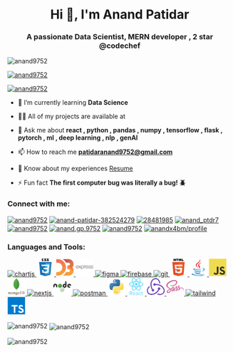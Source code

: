 <h1 align="center">Hi 👋, I'm Anand Patidar</h1>
<h3 align="center">A passionate Data Scientist, MERN developer , 2 star @codechef</h3>

<p align="left"> <img src="https://komarev.com/ghpvc/?username=anand9752&label=Profile%20views&color=0e75b6&style=flat" alt="anand9752" /> </p>

<p align="left"> <a href="https://github.com/ryo-ma/github-profile-trophy"><img src="https://github-profile-trophy.vercel.app/?username=anand9752" alt="anand9752" /></a> </p>

<p align="left"> <a href="https://twitter.com/anand9752" target="blank"><img src="https://img.shields.io/twitter/follow/anand9752?logo=twitter&style=for-the-badge" alt="anand9752" /></a> </p>

- 🌱 I’m currently learning **Data Science**

- 👨‍💻 All of my projects are available at []()

- 💬 Ask me about **react , python , pandas , numpy , tensorflow , flask , pytorch , ml , deep learning , nlp , genAI**

- 📫 How to reach me **patidaranand9752@gmail.com**

- 📄 Know about my experiences [Resume](https://drive.google.com/file/d/1n2KZdFtADUxazNs_1gkfs2zSW-HrpY8w/view)

- ⚡ Fun fact **The first computer bug was literally a bug! 🪲**

<h3 align="left">Connect with me:</h3>
<p align="left">
<a href="https://twitter.com/anand9752" target="blank"><img align="center" src="https://raw.githubusercontent.com/rahuldkjain/github-profile-readme-generator/master/src/images/icons/Social/twitter.svg" alt="anand9752" height="30" width="40" /></a>
<a href="https://linkedin.com/in/anand-patidar-382524279" target="blank"><img align="center" src="https://raw.githubusercontent.com/rahuldkjain/github-profile-readme-generator/master/src/images/icons/Social/linked-in-alt.svg" alt="anand-patidar-382524279" height="30" width="40" /></a>
<a href="https://stackoverflow.com/users/28481985" target="blank"><img align="center" src="https://raw.githubusercontent.com/rahuldkjain/github-profile-readme-generator/master/src/images/icons/Social/stack-overflow.svg" alt="28481985" height="30" width="40" /></a>
<a href="https://instagram.com/anand_ptdr7" target="blank"><img align="center" src="https://raw.githubusercontent.com/rahuldkjain/github-profile-readme-generator/master/src/images/icons/Social/instagram.svg" alt="anand_ptdr7" height="30" width="40" /></a>
<a href="https://www.codechef.com/users/anand9752" target="blank"><img align="center" src="https://cdn.jsdelivr.net/npm/simple-icons@3.1.0/icons/codechef.svg" alt="anand9752" height="30" width="40" /></a>
<a href="https://codeforces.com/profile/anand.gp.9752" target="blank"><img align="center" src="https://raw.githubusercontent.com/rahuldkjain/github-profile-readme-generator/master/src/images/icons/Social/codeforces.svg" alt="anand.gp.9752" height="30" width="40" /></a>
<a href="https://www.leetcode.com/anand9752" target="blank"><img align="center" src="https://raw.githubusercontent.com/rahuldkjain/github-profile-readme-generator/master/src/images/icons/Social/leet-code.svg" alt="anand9752" height="30" width="40" /></a>
<a href="https://auth.geeksforgeeks.org/user/anandx4bm/profile" target="blank"><img align="center" src="https://raw.githubusercontent.com/rahuldkjain/github-profile-readme-generator/master/src/images/icons/Social/geeks-for-geeks.svg" alt="anandx4bm/profile" height="30" width="40" /></a>
</p>

<h3 align="left">Languages and Tools:</h3>
<p align="left"> <a href="https://www.chartjs.org" target="_blank" rel="noreferrer"> <img src="https://www.chartjs.org/media/logo-title.svg" alt="chartjs" width="40" height="40"/> </a> <a href="https://www.w3schools.com/css/" target="_blank" rel="noreferrer"> <img src="https://raw.githubusercontent.com/devicons/devicon/master/icons/css3/css3-original-wordmark.svg" alt="css3" width="40" height="40"/> </a> <a href="https://d3js.org/" target="_blank" rel="noreferrer"> <img src="https://raw.githubusercontent.com/devicons/devicon/master/icons/d3js/d3js-original.svg" alt="d3js" width="40" height="40"/> </a> <a href="https://expressjs.com" target="_blank" rel="noreferrer"> <img src="https://raw.githubusercontent.com/devicons/devicon/master/icons/express/express-original-wordmark.svg" alt="express" width="40" height="40"/> </a> <a href="https://www.figma.com/" target="_blank" rel="noreferrer"> <img src="https://www.vectorlogo.zone/logos/figma/figma-icon.svg" alt="figma" width="40" height="40"/> </a> <a href="https://firebase.google.com/" target="_blank" rel="noreferrer"> <img src="https://www.vectorlogo.zone/logos/firebase/firebase-icon.svg" alt="firebase" width="40" height="40"/> </a> <a href="https://git-scm.com/" target="_blank" rel="noreferrer"> <img src="https://www.vectorlogo.zone/logos/git-scm/git-scm-icon.svg" alt="git" width="40" height="40"/> </a> <a href="https://www.w3.org/html/" target="_blank" rel="noreferrer"> <img src="https://raw.githubusercontent.com/devicons/devicon/master/icons/html5/html5-original-wordmark.svg" alt="html5" width="40" height="40"/> </a> <a href="https://www.java.com" target="_blank" rel="noreferrer"> <img src="https://raw.githubusercontent.com/devicons/devicon/master/icons/java/java-original.svg" alt="java" width="40" height="40"/> </a> <a href="https://developer.mozilla.org/en-US/docs/Web/JavaScript" target="_blank" rel="noreferrer"> <img src="https://raw.githubusercontent.com/devicons/devicon/master/icons/javascript/javascript-original.svg" alt="javascript" width="40" height="40"/> </a> <a href="https://www.mongodb.com/" target="_blank" rel="noreferrer"> <img src="https://raw.githubusercontent.com/devicons/devicon/master/icons/mongodb/mongodb-original-wordmark.svg" alt="mongodb" width="40" height="40"/> </a> <a href="https://nextjs.org/" target="_blank" rel="noreferrer"> <img src="https://cdn.worldvectorlogo.com/logos/nextjs-2.svg" alt="nextjs" width="40" height="40"/> </a> <a href="https://nodejs.org" target="_blank" rel="noreferrer"> <img src="https://raw.githubusercontent.com/devicons/devicon/master/icons/nodejs/nodejs-original-wordmark.svg" alt="nodejs" width="40" height="40"/> </a> <a href="https://postman.com" target="_blank" rel="noreferrer"> <img src="https://www.vectorlogo.zone/logos/getpostman/getpostman-icon.svg" alt="postman" width="40" height="40"/> </a> <a href="https://www.python.org" target="_blank" rel="noreferrer"> <img src="https://raw.githubusercontent.com/devicons/devicon/master/icons/python/python-original.svg" alt="python" width="40" height="40"/> </a> <a href="https://reactjs.org/" target="_blank" rel="noreferrer"> <img src="https://raw.githubusercontent.com/devicons/devicon/master/icons/react/react-original-wordmark.svg" alt="react" width="40" height="40"/> </a> <a href="https://redux.js.org" target="_blank" rel="noreferrer"> <img src="https://raw.githubusercontent.com/devicons/devicon/master/icons/redux/redux-original.svg" alt="redux" width="40" height="40"/> </a> <a href="https://sass-lang.com" target="_blank" rel="noreferrer"> <img src="https://raw.githubusercontent.com/devicons/devicon/master/icons/sass/sass-original.svg" alt="sass" width="40" height="40"/> </a> <a href="https://tailwindcss.com/" target="_blank" rel="noreferrer"> <img src="https://www.vectorlogo.zone/logos/tailwindcss/tailwindcss-icon.svg" alt="tailwind" width="40" height="40"/> </a> <a href="https://www.typescriptlang.org/" target="_blank" rel="noreferrer"> <img src="https://raw.githubusercontent.com/devicons/devicon/master/icons/typescript/typescript-original.svg" alt="typescript" width="40" height="40"/> </a> </p>

<p><img align="left" src="https://github-readme-stats.vercel.app/api/top-langs?username=anand9752&show_icons=true&locale=en&layout=compact" alt="anand9752" /></p>

<p>&nbsp;<img align="center" src="https://github-readme-stats.vercel.app/api?username=anand9752&show_icons=true&locale=en" alt="anand9752" /></p>

<p><img align="center" src="https://github-readme-streak-stats.herokuapp.com/?user=anand9752&" alt="anand9752" /></p>
